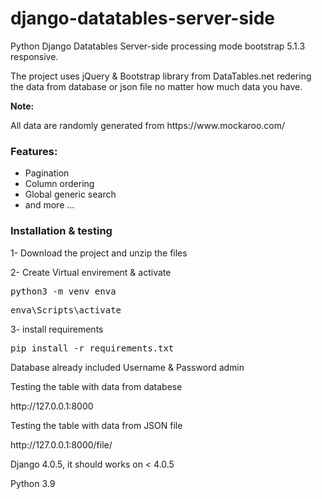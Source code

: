 # <h1>django-datatables-server-side</h1>
<p>Python Django Datatables Server-side processing mode bootstrap 5.1.3 responsive.</p>
<p>The project uses jQuery & Bootstrap library from DataTables.net redering the data from database or json file no matter how much data you have.</p>


<strong>Note:</strong>
  <p>All data are randomly generated from https://www.mockaroo.com/</p>
  

<h3>Features:</h3>
<ul>
<li>Pagination</li>
<li>Column ordering</li>
<li>Global generic search</li>

<li>and more ...</li>
</ul>

<h3>Installation & testing</h3>
<p>1- Download the project and unzip the files</p>
<p>2- Create Virtual envirement & activate</p>
  <pre>python3 -m venv enva</pre>
  <pre>enva\Scripts\activate</pre>
<p>3- install requirements</p>
  <pre>pip install -r requirements.txt</pre>
 
 <p>Database already included Username & Password admin</p>
 <p>Testing the table with data from databese </p>
    http://127.0.0.1:8000
  <p>Testing the table with data from JSON file </p>
    http://127.0.0.1:8000/file/

<p>Django 4.0.5, it should works on < 4.0.5 </p>
<p>Python 3.9</p>
